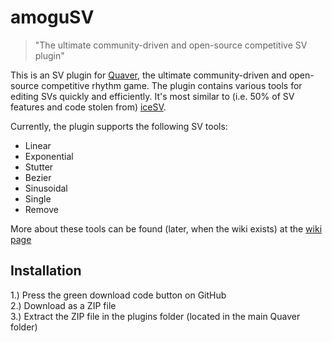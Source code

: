 # amoguSV
> "The ultimate community-driven and open-source competitive SV plugin"

This is an SV plugin for [Quaver](https://github.com/Quaver), the ultimate community-driven and open-source competitive
rhythm game. The plugin contains various tools for editing SVs quickly and efficiently.
It's most similar to (i.e. 50% of SV features and code stolen from) [iceSV](https://github.com/IceDynamix/iceSV).

Currently, the plugin supports the following SV tools:
* Linear
* Exponential
* Stutter
* Bezier
* Sinusoidal
* Single
* Remove

More about these tools can be found (later, when the wiki exists) at the [wiki page](https://github.com/kloi34/amoguSV/wiki)
## Installation
1.) Press the green download code button on GitHub  
2.) Download as a ZIP file  
3.) Extract the ZIP file in the plugins folder (located in the main Quaver folder)
